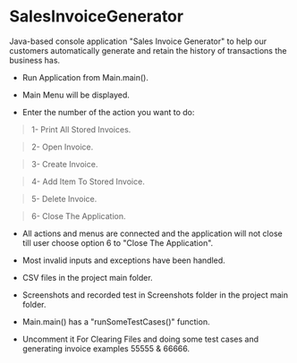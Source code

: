 # SalesInvoiceGenerator
 Java-based console application "Sales Invoice Generator" to help our customers automatically generate and retain the history of transactions the business has.
- Run Application from Main.main().

- Main Menu will be displayed.

- Enter the number of the action you want to do:

> 1- Print All Stored Invoices.

> 2- Open Invoice.

> 3- Create Invoice.

> 4- Add Item To Stored Invoice.

> 5- Delete Invoice.

> 6- Close The Application.

- All actions and menus are connected and the application will not close till user choose option 6 to "Close The Application".

- Most invalid inputs and exceptions have been handled.

- CSV files in the project main folder.

- Screenshots and recorded test in Screenshots folder in the project main folder.

- Main.main() has a "runSomeTestCases()" function.

- Uncomment it For Clearing Files and doing some test cases and generating invoice examples 55555 & 66666.  
